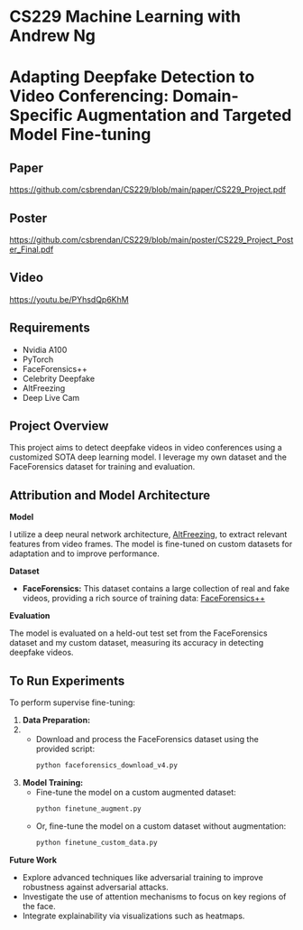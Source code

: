 # CS229 Machine Learning with Andrew Ng


# Adapting Deepfake Detection to Video Conferencing: Domain-Specific Augmentation and Targeted Model Fine-tuning

## Paper
https://github.com/csbrendan/CS229/blob/main/paper/CS229_Project.pdf

## Poster
https://github.com/csbrendan/CS229/blob/main/poster/CS229_Project_Poster_Final.pdf

## Video
https://youtu.be/PYhsdQp6KhM

## Requirements

- Nvidia A100
- PyTorch
- FaceForensics++
- Celebrity Deepfake
- AltFreezing
- Deep Live Cam



## Project Overview ##

This project aims to detect deepfake videos in video conferences using a customized SOTA deep learning model. I leverage my own dataset and the FaceForensics dataset for training and evaluation.



## Attribution and Model Architecture

**Model**

I utilize a deep neural network architecture, [AltFreezing](https://github.com/ZhendongWang6/AltFreezing), to extract relevant features from video frames. The model is fine-tuned on custom datasets for adaptation and to improve performance.


**Dataset**

* **FaceForensics:** This dataset contains a large collection of real and fake videos, providing a rich source of training data: [FaceForensics++](https://github.com/ondyari/FaceForensics)

**Evaluation**

The model is evaluated on a held-out test set from the FaceForensics dataset and my custom dataset, measuring its accuracy in detecting deepfake videos.


## To Run Experiments

To perform supervise fine-tuning:

1. **Data Preparation:**
2. 
   * Download and process the FaceForensics dataset using the provided script:
     ```bash
     python faceforensics_download_v4.py
     ```
3. **Model Training:**
   * Fine-tune the model on a custom augmented dataset:
     ```bash
     python finetune_augment.py
     ```
   * Or, fine-tune the model on a custom dataset without augmentation:
     ```bash
     python finetune_custom_data.py
     ```


**Future Work**

* Explore advanced techniques like adversarial training to improve robustness against adversarial attacks.
* Investigate the use of attention mechanisms to focus on key regions of the face.
* Integrate explainability via visualizations such as heatmaps.
